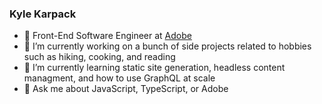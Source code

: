 ### Kyle Karpack

- 👷 Front-End Software Engineer at [Adobe](https://adobe.com)
- 🔭 I’m currently working on a bunch of side projects related to hobbies such as hiking, cooking, and reading
- 🌱 I’m currently learning static site generation, headless content managment, and how to use GraphQL at scale
- 💬 Ask me about JavaScript, TypeScript, or Adobe
